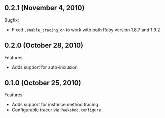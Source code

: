 ## 0.2.1 (November 4, 2010)

Bugfix:

  - Fixed `.enable_tracing_on` to work with both Ruby version 1.8.7 and 1.9.2

## 0.2.0 (October 28, 2010)

Features:

  - Adds support for auto-inclusion

## 0.1.0 (October 25, 2010)

Features:

  - Adds support for instance method tracing
  - Configurable tracer via `Peekaboo.configure`

